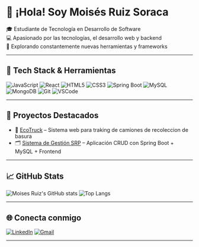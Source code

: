 # 👋 ¡Hola! Soy Moisés Ruiz Soraca

🎓 Estudiante de Tecnología en Desarrollo de Software  
💻 Apasionado por las tecnologías, el desarrollo web y backend  
🚀 Explorando constantemente nuevas herramientas y frameworks

---

## 🚀 Tech Stack & Herramientas

![JavaScript](https://img.shields.io/badge/JavaScript-F7DF1E?style=for-the-badge&logo=javascript&logoColor=black)
![React](https://img.shields.io/badge/React-20232A?style=for-the-badge&logo=react&logoColor=61DAFB)
![HTML5](https://img.shields.io/badge/HTML5-E34F26?style=for-the-badge&logo=html5&logoColor=white)
![CSS3](https://img.shields.io/badge/CSS3-1572B6?style=for-the-badge&logo=css3&logoColor=white)
![Spring Boot](https://img.shields.io/badge/SpringBoot-6DB33F?style=for-the-badge&logo=spring-boot&logoColor=white)
![MySQL](https://img.shields.io/badge/MySQL-005C84?style=for-the-badge&logo=mysql&logoColor=white)
![MongoDB](https://img.shields.io/badge/MongoDB-4EA94B?style=for-the-badge&logo=mongodb&logoColor=white)
![Git](https://img.shields.io/badge/Git-F05032?style=for-the-badge&logo=git&logoColor=white)
![VSCode](https://img.shields.io/badge/VSCode-007ACC?style=for-the-badge&logo=visual-studio-code&logoColor=white)

---

## 🌟 Proyectos Destacados

- 🚛 [EcoTruck](https://github.com/MoisesRuSo2004/EcoTruck-Conductor) – Sistema web para traking de camiones de recoleccion de basura  
- 🗂️ [Sistema de Gestión SRP](https://github.com/MoisesRuSo2004/Sistema-de-gestion-SRP) – Aplicación CRUD con Spring Boot + MySQL + Frontend

---

## 📈 GitHub Stats

![Moises Ruiz's GitHub stats](https://github-readme-stats.vercel.app/api?username=MoisesRuSo2004&show_icons=true&theme=radical)
![Top Langs](https://github-readme-stats.vercel.app/api/top-langs/?username=MoisesRuSo2004&layout=compact&theme=radical)

---

## 🌐 Conecta conmigo

[![LinkedIn](https://img.shields.io/badge/LinkedIn-0A66C2?style=for-the-badge&logo=linkedin&logoColor=white)](https://www.linkedin.com/in/moises-ruiz-soraca/)
[![Gmail](https://img.shields.io/badge/Gmail-D14836?style=for-the-badge&logo=gmail&logoColor=white)](mailto:moisesruiz@example.com)

---

<!-- Gracias por visitar mi perfil 🙌 -->
